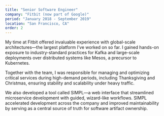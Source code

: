 ```yaml
---
title: "Senior Software Engineer"
company: "Fitbit (now part of Google)"
period: "January 2018 - September 2019"
location: "San Francisco, CA"
order: 2
---
```


My time at Fitbit offered invaluable experience with global-scale architectures—the largest platform I’ve worked on so far. I gained hands-on exposure to industry-standard practices for Kafka and large-scale deployments over distributed systems like Mesos, a precursor to Kubernetes.

Together with the team, I was responsible for managing and optimizing critical services during high-demand periods, including Thanksgiving and Christmas, ensuring stability and scalability under heavy traffic.

We also developed a tool called SIMPL—a web interface that streamlined microservice development with guided, wizard-like workflows. SIMPL accelerated development across the company and improved maintainability by serving as a central source of truth for software artifact ownership.